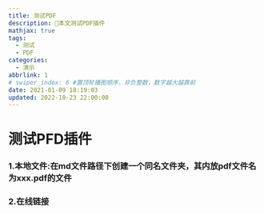 ```yaml
---
title: 测试PDF
description: 🥧本文测试PDF插件
mathjax: true
tags:
  - 测试
  - PDF
categories:
  - 演示
abbrlink: 1
# swiper_index: 6 #置顶轮播图顺序，非负整数，数字越大越靠前
date: 2021-01-09 18:19:03
updated: 2022-10-23 22:00:00
---
```

# 测试PFD插件
### 1.本地文件:在md文件路径下创建一个同名文件夹，其内放pdf文件名为xxx.pdf的文件
<!-- {% pdf xxx.pdf %} -->
### 2.在线链接
<!-- {% pdf https://cdn.jsdelivr.net/gh/Justlovesmile/CDN/pdf/小作文讲义.pdf %} -->